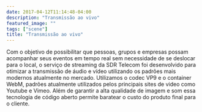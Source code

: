 ```yaml
---
date: 2017-04-12T11:14:48-04:00
description: "Transmissão ao vivo"
featured_image: ""
tags: ["scene"]
title: "Transmissão ao vivo"
---
```

Com o objetivo de possibilitar que pessoas, grupos e empresas possam acompanhar seus eventos em tempo real sem necessidade de se deslocar para o local, o serviço de streaming da SDR Telecom foi desenvolvido para otimizar a transmissão de áudio e vídeo utilizando os padrões mais modernos atualmente no mercado. Utilizamos o codec VP9 e o container WebM, padrões atualmente utilizados pelos principais sites de video como Youtube e Vimeo. Além de garantir a alta qualidade de imagem e som essa tecnologia de código aberto permite baratear o custo do produto final para o cliente.
